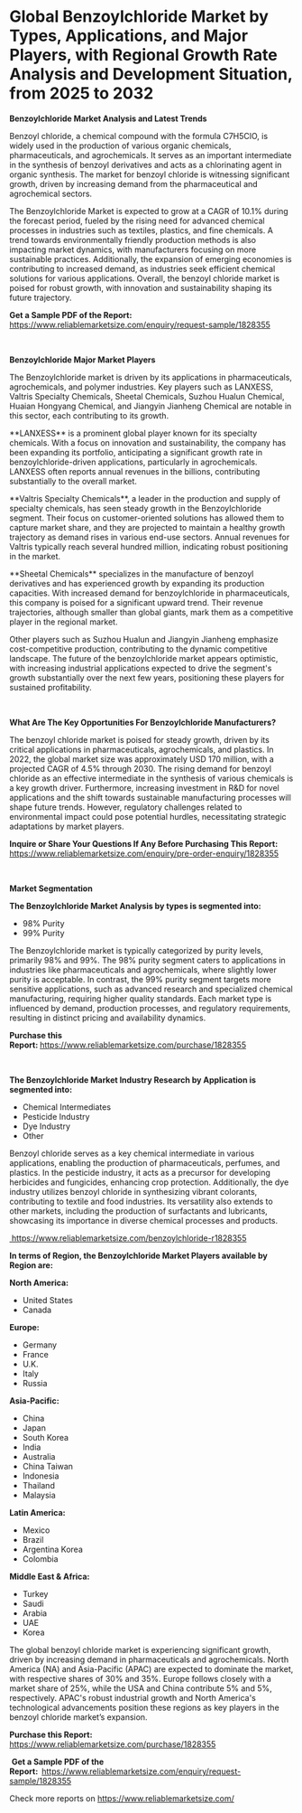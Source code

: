<p><h1>Global Benzoylchloride Market by Types, Applications, and Major Players, with Regional Growth Rate Analysis and Development Situation, from 2025 to 2032</h1></p><p><strong>Benzoylchloride Market Analysis and Latest Trends</strong></p>
<p><p>Benzoyl chloride, a chemical compound with the formula C7H5ClO, is widely used in the production of various organic chemicals, pharmaceuticals, and agrochemicals. It serves as an important intermediate in the synthesis of benzoyl derivatives and acts as a chlorinating agent in organic synthesis. The market for benzoyl chloride is witnessing significant growth, driven by increasing demand from the pharmaceutical and agrochemical sectors.</p><p>The Benzoylchloride Market is expected to grow at a CAGR of 10.1% during the forecast period, fueled by the rising need for advanced chemical processes in industries such as textiles, plastics, and fine chemicals. A trend towards environmentally friendly production methods is also impacting market dynamics, with manufacturers focusing on more sustainable practices. Additionally, the expansion of emerging economies is contributing to increased demand, as industries seek efficient chemical solutions for various applications. Overall, the benzoyl chloride market is poised for robust growth, with innovation and sustainability shaping its future trajectory.</p></p>
<p><strong>Get a Sample PDF of the Report:&nbsp;</strong> <a href="https://www.reliablemarketsize.com/enquiry/request-sample/1828355?utm_campaign=2952&utm_medium=2&utm_source=Github&utm_content=ia&utm_term=01042025&utm_id=benzoylchloride">https://www.reliablemarketsize.com/enquiry/request-sample/1828355</a></p>
<p>&nbsp;</p>
<p><strong>Benzoylchloride Major Market Players</strong></p>
<p><p>The Benzoylchloride market is driven by its applications in pharmaceuticals, agrochemicals, and polymer industries. Key players such as LANXESS, Valtris Specialty Chemicals, Sheetal Chemicals, Suzhou Hualun Chemical, Huaian Hongyang Chemical, and Jiangyin Jianheng Chemical are notable in this sector, each contributing to its growth.</p><p>**LANXESS** is a prominent global player known for its specialty chemicals. With a focus on innovation and sustainability, the company has been expanding its portfolio, anticipating a significant growth rate in benzoylchloride-driven applications, particularly in agrochemicals. LANXESS often reports annual revenues in the billions, contributing substantially to the overall market.</p><p>**Valtris Specialty Chemicals**, a leader in the production and supply of specialty chemicals, has seen steady growth in the Benzoylchloride segment. Their focus on customer-oriented solutions has allowed them to capture market share, and they are projected to maintain a healthy growth trajectory as demand rises in various end-use sectors. Annual revenues for Valtris typically reach several hundred million, indicating robust positioning in the market.</p><p>**Sheetal Chemicals** specializes in the manufacture of benzoyl derivatives and has experienced growth by expanding its production capacities. With increased demand for benzoylchloride in pharmaceuticals, this company is poised for a significant upward trend. Their revenue trajectories, although smaller than global giants, mark them as a competitive player in the regional market.</p><p>Other players such as Suzhou Hualun and Jiangyin Jianheng emphasize cost-competitive production, contributing to the dynamic competitive landscape. The future of the benzoylchloride market appears optimistic, with increasing industrial applications expected to drive the segment's growth substantially over the next few years, positioning these players for sustained profitability.</p></p>
<p>&nbsp;</p>
<p><strong>What Are The Key Opportunities For Benzoylchloride Manufacturers?</strong></p>
<p><p>The benzoyl chloride market is poised for steady growth, driven by its critical applications in pharmaceuticals, agrochemicals, and plastics. In 2022, the global market size was approximately USD 170 million, with a projected CAGR of 4.5% through 2030. The rising demand for benzoyl chloride as an effective intermediate in the synthesis of various chemicals is a key growth driver. Furthermore, increasing investment in R&D for novel applications and the shift towards sustainable manufacturing processes will shape future trends. However, regulatory challenges related to environmental impact could pose potential hurdles, necessitating strategic adaptations by market players.</p></p>
<p><strong>Inquire or Share Your Questions If Any Before Purchasing This Report:</strong> <a href="https://www.reliablemarketsize.com/enquiry/pre-order-enquiry/1828355?utm_campaign=2952&utm_medium=2&utm_source=Github&utm_content=ia&utm_term=01042025&utm_id=benzoylchloride">https://www.reliablemarketsize.com/enquiry/pre-order-enquiry/1828355</a></p>
<p>&nbsp;</p>
<p><strong>Market Segmentation</strong></p>
<p><strong>The Benzoylchloride Market Analysis by types is segmented into:</strong></p>
<p><ul><li>98% Purity</li><li>99% Purity</li></ul></p>
<p><p>The Benzoylchloride market is typically categorized by purity levels, primarily 98% and 99%. The 98% purity segment caters to applications in industries like pharmaceuticals and agrochemicals, where slightly lower purity is acceptable. In contrast, the 99% purity segment targets more sensitive applications, such as advanced research and specialized chemical manufacturing, requiring higher quality standards. Each market type is influenced by demand, production processes, and regulatory requirements, resulting in distinct pricing and availability dynamics.</p></p>
<p><strong>Purchase this Report:&nbsp;</strong><a href="https://www.reliablemarketsize.com/purchase/1828355?utm_campaign=2952&utm_medium=2&utm_source=Github&utm_content=ia&utm_term=01042025&utm_id=benzoylchloride">https://www.reliablemarketsize.com/purchase/1828355</a></p>
<p>&nbsp;</p>
<p><strong>The Benzoylchloride Market Industry Research by Application is segmented into:</strong></p>
<p><ul><li>Chemical Intermediates</li><li>Pesticide Industry</li><li>Dye Industry</li><li>Other</li></ul></p>
<p><p>Benzoyl chloride serves as a key chemical intermediate in various applications, enabling the production of pharmaceuticals, perfumes, and plastics. In the pesticide industry, it acts as a precursor for developing herbicides and fungicides, enhancing crop protection. Additionally, the dye industry utilizes benzoyl chloride in synthesizing vibrant colorants, contributing to textile and food industries. Its versatility also extends to other markets, including the production of surfactants and lubricants, showcasing its importance in diverse chemical processes and products.</p></p>
<p><a href="https://www.reliablemarketsize.com/benzoylchloride-r1828355?utm_campaign=2952&utm_medium=2&utm_source=Github&utm_content=ia&utm_term=01042025&utm_id=benzoylchloride">&nbsp;https://www.reliablemarketsize.com/benzoylchloride-r1828355</a></p>
<p><strong>In terms of Region, the Benzoylchloride Market Players available by Region are:</strong></p>
<p>
    <p> <strong> North America: </strong>
        <ul>
            <li>United States</li>
            <li>Canada</li>
        </ul>
        </p> 
    <p> <strong> Europe: </strong>
        <ul>
            <li>Germany</li>
            <li>France</li>
            <li>U.K.</li>
            <li>Italy</li>
            <li>Russia</li>
        </ul>
        </p> 
    <p> <strong> Asia-Pacific: </strong>
        <ul>
            <li>China</li>
            <li>Japan</li>
            <li>South Korea</li>
            <li>India</li>
            <li>Australia</li>
            <li>China Taiwan</li>
            <li>Indonesia</li>
            <li>Thailand</li>
            <li>Malaysia</li>
        </ul>
        </p> 
    <p> <strong> Latin America: </strong>
        <ul>
            <li>Mexico</li>
            <li>Brazil</li>
            <li>Argentina Korea</li>
            <li>Colombia</li>
        </ul>
        </p> 
    <p> <strong> Middle East & Africa: </strong>
        <ul>
            <li>Turkey</li>
            <li>Saudi</li>
            <li>Arabia</li>
            <li>UAE</li>
            <li>Korea</li>
        </ul>
    </p>
    </p>
<p><p>The global benzoyl chloride market is experiencing significant growth, driven by increasing demand in pharmaceuticals and agrochemicals. North America (NA) and Asia-Pacific (APAC) are expected to dominate the market, with respective shares of 30% and 35%. Europe follows closely with a market share of 25%, while the USA and China contribute 5% and 5%, respectively. APAC's robust industrial growth and North America's technological advancements position these regions as key players in the benzoyl chloride market’s expansion.</p></p>
<p><strong>Purchase this Report: </strong><a href="https://www.reliablemarketsize.com/purchase/1828355?utm_campaign=2952&utm_medium=2&utm_source=Github&utm_content=ia&utm_term=01042025&utm_id=benzoylchloride">https://www.reliablemarketsize.com/purchase/1828355</a></p>
<p>&nbsp;<strong>Get a Sample PDF of the Report:&nbsp;&nbsp;</strong><a href="https://www.reliablemarketsize.com/enquiry/request-sample/1828355?utm_campaign=2952&utm_medium=2&utm_source=Github&utm_content=ia&utm_term=01042025&utm_id=benzoylchloride">https://www.reliablemarketsize.com/enquiry/request-sample/1828355</a></p>
<p><strong></strong></p>
<p>Check more reports on <a href="https://www.reliablemarketsize.com/?utm_campaign=2952&utm_medium=2&utm_source=Github&utm_content=ia&utm_term=01042025&utm_id=benzoylchloride">https://www.reliablemarketsize.com/</a></p>
